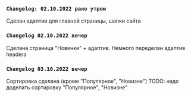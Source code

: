 ### `Changelog: 02.10.2022 рано утром`
Сделан адаптив для главной страницы, шапки сайта
### `Changelog 02.10.2022 вечер`
Сделана страница "Новинки" + адаптив. Немного переделан адаптив headera
### `Changelog 03.10.2022 вечер`
Сортировка сделана (кроме "Популярное", "Новизне")
TODO: надо доделать сортировку "Популярное", "Новизне"